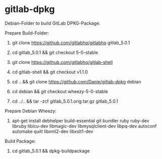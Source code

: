 gitlab-dpkg
===========
Debian-Folder to build GitLab DPKG-Package.

Prepare Build-Folder:

1. git clone https://github.com/gitlabhq/gitlabhq gitlab_5.0.1

2. cd gitlab_5.0.1 && git checkout 5-0-stable

3. git clone https://github.com/gitlabhq/gitlab-shell

4. cd gitlab-shell && git checkout v1.1.0

5. cd .. && git clone https://github.com/Danie/gitlab-dpkg debian

6. cd debian && git checkout wheezy-5-0-stable

7. cd ../.. && tar -zcf gitlab_5.0.1.orig.tar.gz gitlab_5.0.1

Prepare Debian Wheezy:

1. apt-get install debhelper build-essential git bundler ruby ruby-dev libruby libicu-dev libmagic-dev libmysqlclient-dev libpq-dev autoconf automake quilt libxml2-dev libxslt1-dev

Build Package:

1. cd gitlab_5.0.1 && dpkg-buildpackage

